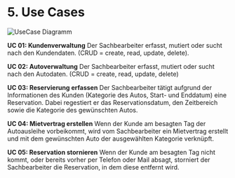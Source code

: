 # 5. Use Cases

<img src="/images/usecase.png" alt="UseCase Diagramm"/>

**UC 01: Kundenverwaltung**
Der Sachbearbeiter erfasst, mutiert oder sucht nach den Kundendaten. (CRUD = create, read, update, delete).

**UC 02: Autoverwaltung**
Der Sachbearbeiter erfasst, mutiert oder sucht nach den Autodaten. (CRUD = create, read, update, delete)

**UC 03: Reservierung erfassen**
Der Sachbearbeiter tätigt aufgrund der Informationen des Kunden (Kategorie des Autos, Start- und Enddatum) eine Reservation. Dabei regestiert er das Reservationsdatum, den Zeitbereich sowie die Kategorie des gewünschten Autos.

**UC 04: Mietvertrag erstellen**
Wenn der Kunde am besagten Tag der Autoausleihe vorbeikommt, wird vom Sachbearbeiter ein Mietvertrag erstellt und mit dem gewünschten Auto der ausgewählten Kategorie verknüpft.

**UC 05: Reservation stornieren**
Wenn der Kunde am besagten Tag nicht kommt, oder bereits vorher per Telefon oder Mail absagt, storniert der Sachbearbeiter die Reservation, in dem diese entfernt wird.